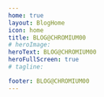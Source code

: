 ```yaml
---
home: true
layout: BlogHome
icon: home
title: BLOG@CHROMIUM00
# heroImage: 
heroText: BLOG@CHROMIUM00
heroFullScreen: true
# tagline: 

footer: BLOG@CHROMIUM00
---
```

